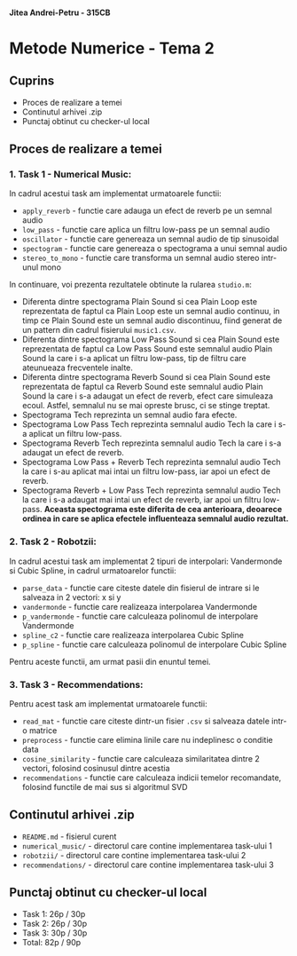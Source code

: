 #### Jitea Andrei-Petru - 315CB

# Metode Numerice - Tema 2

## Cuprins
- Proces de realizare a temei
- Continutul arhivei .zip
- Punctaj obtinut cu checker-ul local

## Proces de realizare a temei

### 1. Task 1 - Numerical Music:
In cadrul acestui task am implementat urmatoarele functii:
- `apply_reverb` - functie care adauga un efect de reverb pe un semnal audio
- `low_pass` - functie care aplica un filtru low-pass pe un semnal audio
- `oscillator` - functie care genereaza un semnal audio de tip sinusoidal
- `spectogram` - functie care genereaza o spectograma a unui semnal audio
- `stereo_to_mono` - functie care transforma un semnal audio stereo intr-unul mono

In continuare, voi prezenta rezultatele obtinute la rularea `studio.m`:
- Diferenta dintre spectograma Plain Sound si cea Plain Loop este reprezentata de faptul ca Plain Loop este un semnal audio continuu, in timp ce Plain Sound este un semnal audio discontinuu, fiind generat de un pattern din cadrul fisierului `music1.csv`.
- Diferenta dintre spectograma Low Pass Sound si cea Plain Sound este reprezentata de faptul ca Low Pass Sound este semnalul audio Plain Sound la care i s-a aplicat un filtru low-pass, tip de filtru care ateunueaza frecventele inalte.
- Diferenta dintre spectograma Reverb Sound si cea Plain Sound este reprezentata de faptul ca Reverb Sound este semnalul audio Plain Sound la care i s-a adaugat un efect de reverb, efect care simuleaza ecoul. Astfel, semnalul nu se mai opreste brusc, ci se stinge treptat.
- Spectograma Tech reprezinta un semnal audio fara efecte.
- Spectograma Low Pass Tech reprezinta semnalul audio Tech la care i s-a aplicat un filtru low-pass.
- Spectograma Reverb Tech reprezinta semnalul audio Tech la care i s-a adaugat un efect de reverb.
- Spectograma Low Pass + Reverb Tech reprezinta semnalul audio Tech la care i s-au aplicat mai intai un filtru low-pass, iar apoi un efect de reverb.
- Spectograma Reverb + Low Pass Tech reprezinta semnalul audio Tech la care i s-a adaugat mai intai un efect de reverb, iar apoi un filtru low-pass. **Aceasta spectograma este diferita de cea anterioara, deoarece ordinea in care se aplica efectele influenteaza semnalul audio rezultat.**

### 2. Task 2 - Robotzii:
In cadrul acestui task am implementat 2 tipuri de interpolari: Vandermonde si Cubic Spline, in cadrul urmatoarelor functii:
- `parse_data` - functie care citeste datele din fisierul de intrare si le salveaza in 2 vectori: x si y
- `vandermonde` - functie care realizeaza interpolarea Vandermonde
- `p_vandermonde` - functie care calculeaza polinomul de interpolare Vandermonde
- `spline_c2` - functie care realizeaza interpolarea Cubic Spline
- `p_spline` - functie care calculeaza polinomul de interpolare Cubic Spline

Pentru aceste functii, am urmat pasii din enuntul temei.


### 3. Task 3 - Recommendations:
Pentru acest task am implementat urmatoarele functii:
- `read_mat` - functie care citeste dintr-un fisier `.csv` si salveaza datele intr-o matrice
- `preprocess` - functie care elimina linile care nu indeplinesc o conditie data
- `cosine_similarity` - functie care calculeaza similaritatea dintre 2 vectori, folosind cosinusul dintre acestia
- `recommendations` - functie care calculeaza indicii temelor recomandate, folosind functile de mai sus si algoritmul SVD

## Continutul arhivei .zip
- `README.md` - fisierul curent
- `numerical_music/` - directorul care contine implementarea task-ului 1
- `robotzii/` - directorul care contine implementarea task-ului 2
- `recommendations/` - directorul care contine implementarea task-ului 3

## Punctaj obtinut cu checker-ul local
- Task 1: 26p / 30p
- Task 2: 26p / 30p
- Task 3: 30p / 30p
- Total: 82p / 90p
